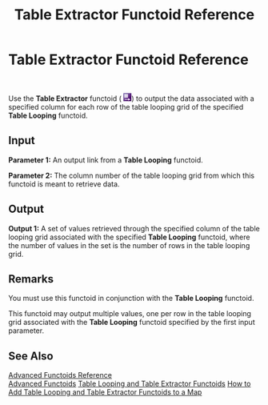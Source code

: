 ﻿---
title: Table Extractor Functoid Reference
TOCTitle: Table Extractor Functoid Reference
ms:assetid: edb1c912-bdaf-4989-b61f-7bd8806f9566
ms:mtpsurl: https://msdn.microsoft.com/en-us/library/Aa561789(v=BTS.80)
ms:contentKeyID: 51533233
ms.date: 08/30/2017
mtps_version: v=BTS.80
---

# Table Extractor Functoid Reference

 

Use the **Table Extractor** functoid ( ![](images/Aa560018.4260373f-6d17-4b60-9fc5-661d0b829824(BTS.80).jpeg)) to output the data associated with a specified column for each row of the table looping grid of the specified **Table Looping** functoid.

## Input

**Parameter 1:** An output link from a **Table Looping** functoid.

**Parameter 2:** The column number of the table looping grid from which this functoid is meant to retrieve data.

## Output

**Output 1:** A set of values retrieved through the specified column of the table looping grid associated with the specified **Table Looping** functoid, where the number of values in the set is the number of rows in the table looping grid.

## Remarks

You must use this functoid in conjunction with the **Table Looping** functoid.

This functoid may output multiple values, one per row in the table looping grid associated with the **Table Looping** functoid specified by the first input parameter.

## See Also

[Advanced Functoids Reference](advanced-functoids-reference.md)  
[Advanced Functoids](https://msdn.microsoft.com/en-us/library/aa561121\(v=bts.80\))  
[Table Looping and Table Extractor Functoids](https://msdn.microsoft.com/en-us/library/aa559310\(v=bts.80\))  
[How to Add Table Looping and Table Extractor Functoids to a Map](https://msdn.microsoft.com/en-us/library/aa559694\(v=bts.80\))

